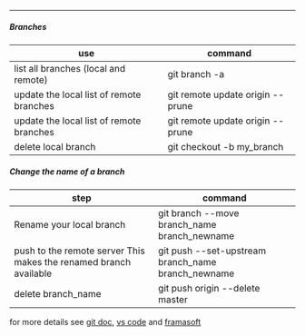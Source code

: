 ------------------
##### Branches

| use |command |
|---|---|
| list all branches (local and remote) |git branch -a  |
|  update the local list of remote branches |  git remote update origin --prune |
|  update the local list of remote branches |  git remote update origin --prune |
|  delete local branch |  git checkout -b my_branch |

##### Change the name of a branch

| step |command |
|---|---|
| Rename your local branch |git branch --move branch_name branch_newname  |
| push to the remote server This makes the renamed branch available |git push --set-upstream branch_name branch_newname |
| delete branch_name |git push origin --delete master |

for more details see [git doc](https://git-scm.com/book/fr/v2/Les-branches-avec-Git-Gestion-des-branches), [vs code](https://code.visualstudio.com/docs/languages/markdown) and [framasoft](https://docs.framasoft.org/fr/grav/markdown.html)

